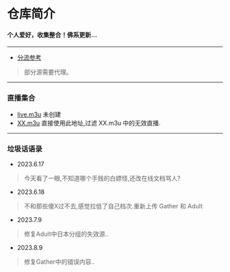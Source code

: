 
# 仓库简介
#### 个人爱好，收集整合！佛系更新…
---
* [分流参考](https://raw.githubusercontent.com/YanG-1989/list/main/IPTV.list)  
>部分源需要代理。  
---
### 直播集合
* [live.m3u](https://raw.githubusercontent.com/YanG-1989/m3u/main/live.m3u)  未创建
* [XX.m3u](https://tv.iill.top/xx)  直接使用此地址,过滤 XX.m3u 中的无效直播.
---
### 垃圾话语录
* 2023.6.17
>今天看了一眼,不知道哪个手贱的白嫖怪,还改在线文档骂人?   
* 2023.6.18
>不和那些傻X过不去,感觉拉低了自己档次.重新上传 Gather 和 Adult  
* 2023.7.9
>修复Adult中日本分组的失效源..
* 2023.8.9
>修复Gather中的错误内容..
